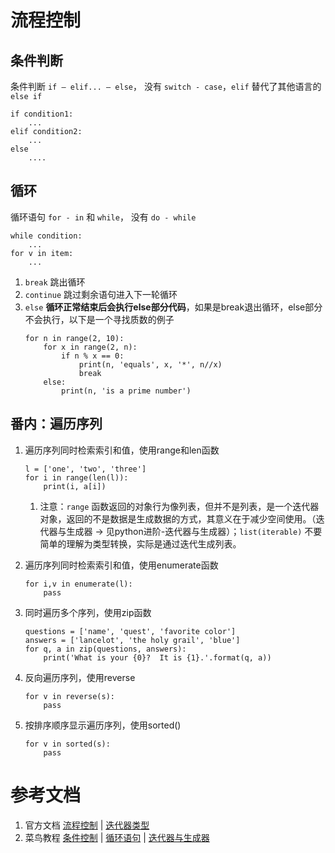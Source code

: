 # 流程控制
## 条件判断
条件判断 `if – elif... – else`， 没有 `switch - case`，`elif` 替代了其他语言的 `else if`

```
if condition1:
	...
elif condition2:
	...
else
	....
```
## 循环
循环语句 `for - in` 和 `while`， 没有 `do - while`

```
while condition:
	...
for v in item:
	...
```
1. `break` 跳出循环
1. `continue` 跳过剩余语句进入下一轮循环
1. `else` **循环正常结束后会执行else部分代码**，如果是break退出循环，else部分不会执行，以下是一个寻找质数的例子
	```
	for n in range(2, 10):
		for x in range(2, n):
			if n % x == 0:
				print(n, 'equals', x, '*', n//x)
				break
		else:
			print(n, 'is a prime number')
	```


## 番内：遍历序列
1. 遍历序列同时检索索引和值，使用range和len函数
	```
	l = ['one', 'two', 'three']
	for i in range(len(l)):
		print(i, a[i])
	```
	1. 注意：`range` 函数返回的对象行为像列表，但并不是列表，是一个迭代器对象，返回的不是数据是生成数据的方式，其意义在于减少空间使用。（迭代器与生成器 -> 见python进阶-迭代器与生成器）；`list(iterable)` 不要简单的理解为类型转换，实际是通过迭代生成列表。

1. 遍历序列同时检索索引和值，使用enumerate函数
	```
	for i,v in enumerate(l):
		pass
	```

1. 同时遍历多个序列，使用zip函数
	```
	questions = ['name', 'quest', 'favorite color']
	answers = ['lancelot', 'the holy grail', 'blue']
	for q, a in zip(questions, answers):
		print('What is your {0}?  It is {1}.'.format(q, a))
	```

1. 反向遍历序列，使用reverse
	```
	for v in reverse(s):
		pass
	```

1. 按排序顺序显示遍历序列，使用sorted()
	```
	for v in sorted(s):
		pass
	```

# 参考文档
1. 官方文档 [流程控制](https://docs.python.org/3.5/tutorial/controlflow.html) | [迭代器类型](https://docs.python.org/3.5/library/stdtypes.html#iterator-types)
2. 菜鸟教程 [条件控制](https://www.runoob.com/python3/python3-conditional-statements.html) | [循环语句](https://www.runoob.com/python3/python3-loop.html) | [迭代器与生成器](https://www.runoob.com/python3/python3-iterator-generator.html)


